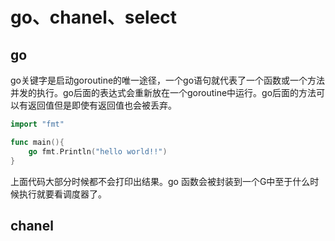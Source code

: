 # go、chanel、select

## go

​	go关键字是启动goroutine的唯一途径，一个go语句就代表了一个函数或一个方法并发的执行。go后面的表达式会重新放在一个goroutine中运行。go后面的方法可以有返回值但是即使有返回值也会被丢弃。



```go
import "fmt"

func main(){
    go fmt.Println("hello world!!")
}
```

上面代码大部分时候都不会打印出结果。go 函数会被封装到一个G中至于什么时候执行就要看调度器了。

## chanel

